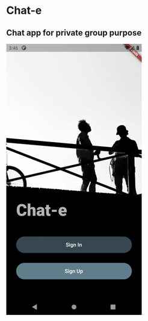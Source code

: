# Chat-e

## Chat app for private group purpose

![alt text](https://github.com/arjuna30/chat-e/blob/main/images/ss.png?raw=true)